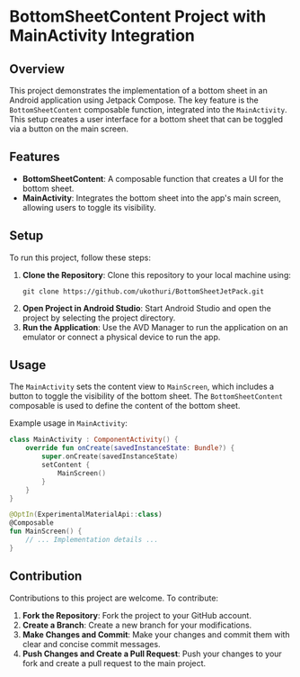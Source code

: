 # BottomSheetContent Project with MainActivity Integration

## Overview

This project demonstrates the implementation of a bottom sheet in an Android application using Jetpack Compose. The key feature is the `BottomSheetContent` composable function, integrated into the `MainActivity`. This setup creates a user interface for a bottom sheet that can be toggled via a button on the main screen.

## Features

- **BottomSheetContent**: A composable function that creates a UI for the bottom sheet.
- **MainActivity**: Integrates the bottom sheet into the app's main screen, allowing users to toggle its visibility.

## Setup

To run this project, follow these steps:

1. **Clone the Repository**: Clone this repository to your local machine using:
   ```
   git clone https://github.com/ukothuri/BottomSheetJetPack.git
   ```
2. **Open Project in Android Studio**: Start Android Studio and open the project by selecting the project directory.
3. **Run the Application**: Use the AVD Manager to run the application on an emulator or connect a physical device to run the app.

## Usage

The `MainActivity` sets the content view to `MainScreen`, which includes a button to toggle the visibility of the bottom sheet. The `BottomSheetContent` composable is used to define the content of the bottom sheet.

Example usage in `MainActivity`:
```kotlin
class MainActivity : ComponentActivity() {
    override fun onCreate(savedInstanceState: Bundle?) {
        super.onCreate(savedInstanceState)
        setContent {
            MainScreen()
        }
    }
}

@OptIn(ExperimentalMaterialApi::class)
@Composable
fun MainScreen() {
    // ... Implementation details ...
}
```

## Contribution

Contributions to this project are welcome. To contribute:

1. **Fork the Repository**: Fork the project to your GitHub account.
2. **Create a Branch**: Create a new branch for your modifications.
3. **Make Changes and Commit**: Make your changes and commit them with clear and concise commit messages.
4. **Push Changes and Create a Pull Request**: Push your changes to your fork and create a pull request to the main project.

